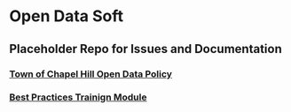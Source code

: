 # Open Data Soft
## Placeholder Repo for Issues and Documentation
### [Town of Chapel Hill Open Data Policy](https://github.com/townofchapelhill/TOCH_OpenData/blob/initial-setup/Open%20Data%20Policy.pdf)
### [Best Practices Trainign Module](https://github.com/townofchapelhill/TOCH_OpenData/blob/initial-setup/Training%20Module%20-%20Best%20Practices%20to%20Open%20your%20Data.pdf)